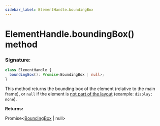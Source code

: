```yaml
---
sidebar_label: ElementHandle.boundingBox
---
```


# ElementHandle.boundingBox() method

### Signature:

```typescript
class ElementHandle {
  boundingBox(): Promise<BoundingBox | null>;
}
```

This method returns the bounding box of the element (relative to the main frame), or `null` if the element is [not part of the layout](https://drafts.csswg.org/css-display-4/#box-generation) (example: `display: none`).

**Returns:**

Promise&lt;[BoundingBox](./puppeteer.boundingbox.md) \| null&gt;
